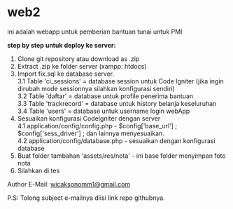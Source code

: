 # web2
ini adalah webapp untuk pemberian bantuan tunai untuk PMI

<b>step by step untuk deploy ke server:</b>
1. Clone git repository atau download as .zip
2. Extract .zip ke folder server (xampp: htdocs)
3. Import fix.sql ke database server.
<br>3.1 Table 'ci_sessions' = database session untuk Code Igniter (jika ingin dirubah mode sessionnya silahkan konfigurasi sendiri)
<br>3.2 Table 'daftar' = database untuk profile penerima bantuan
<br>3.3 Table 'trackrecord' = database untuk history belanja keseluruhan
<br>3.4 Table 'users' = database untuk username login webApp
4. Sesuaikan konfigurasi CodeIgniter dengan server
<br>4.1 application/config/config.php - $config['base_url'] ; $config['sess_driver'] ; dan lainnya menyesuaikan.
<br>4.2 application/config/database.php - sesuaikan dengan konfigurasi database
5. Buat folder tambahan 'assets/res/nota' - ini base folder menyimpan foto nota
6. Silahkan di tes

Author E-Mail:
wicaksonomm1@gmail.com

P.S: Tolong subject e-mailnya diisi link repo githubnya.
